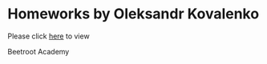 # Homeworks by Oleksandr Kovalenko

Please click [here](https://akovalenko777.github.io/homework_128/) to view

Beetroot Academy